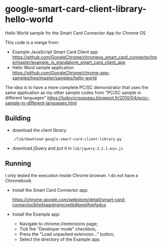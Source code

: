 google-smart-card-client-library-hello-world
============================================
Hello World sample for the Smart Card Connector App for Chrome OS

This code is a merge from:
- Example JavaScript Smart Card Client app https://github.com/GoogleChrome/chromeos_smart_card_connector/tree/master/example_js_standalone_smart_card_client_app
- Hello Word sample application https://github.com/GoogleChrome/chrome-app-samples/tree/master/samples/hello-world

The idea is to have a more complete PC/SC demonstrator that uses the same application as my other sample codes from "PC/SC sample in different languages" https://ludovicrousseau.blogspot.fr/2010/04/pcsc-sample-in-different-languages.html

Building
---------

- download the client library:

      ./lib/download-google-smart-card-client-library.py

- download jQuery and put it in `lib/jquery-3.1.1.min.js`

Running
-------

I only tested the execution inside Chrome browser. I do not have a Chromebook.

* Install the Smart Card Connector app:

    <https://chrome.google.com/webstore/detail/smart-card-connector/khpfeaanjngmcnplbdlpegiifgpfgdco>

*   Install the Example app:

    *   Navigate to chrome://extensions page;
    *   Tick the "Developer mode" checkbox;
    *   Press the "Load unpacked extension..." button;
    *   Select the directory of the Example app.
